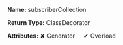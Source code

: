 **Name:** subscriberCollection

**Return Type:** ClassDecorator

**Attributes:** ✘ Generator&nbsp;&nbsp;&nbsp;&nbsp;&nbsp;✔ Overload

